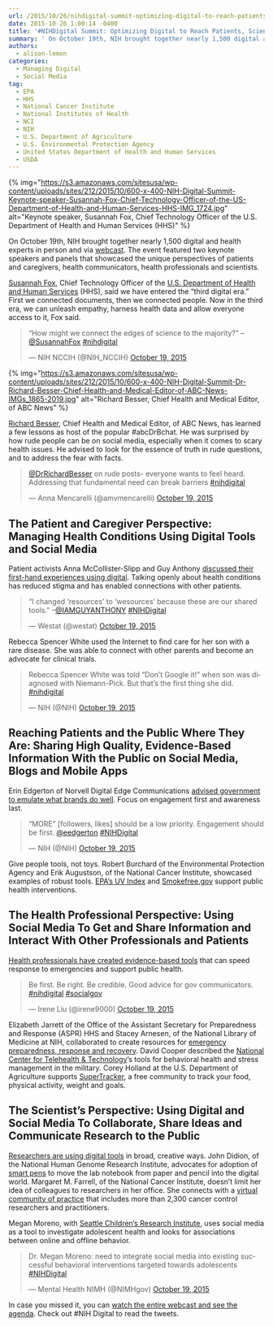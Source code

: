 ```yaml
---
url: /2015/10/26/nihdigital-summit-optimizing-digital-to-reach-patients-scientists-clinicians-and-the-public/
date: 2015-10-26 1:00:14 -0400
title: '#NIHDigital Summit: Optimizing Digital to Reach Patients, Scientists, Clinicians and the Public'
summary: ' On October 19th, NIH brought together nearly 1,500 digital and health experts in person and via webcast. The event featured two keynote speakers and panels that showcased the unique perspectives of patients and caregivers, health communicators,'
authors:
  - alison-lemon
categories:
  - Managing Digital
  - Social Media
tag:
  - EPA
  - HHS
  - National Cancer Institute
  - National Institutes of Health
  - NCI
  - NIH
  - U.S. Department of Agriculture
  - U.S. Environmental Protection Agency
  - United States Department of Health and Human Services
  - USDA
---
```


{% img="https://s3.amazonaws.com/sitesusa/wp-content/uploads/sites/212/2015/10/600-x-400-NIH-Digital-Summit-Keynote-speaker-Susannah-Fox-Chief-Technology-Officer-of-the-US-Department-of-Health-and-Human-Services-HHS-IMG_1724.jpg" alt="Keynote speaker, Susannah Fox, Chief Technology Officer of the U.S. Department of Health and Human Services (HHS)" %}

On October 19th, NIH brought together nearly 1,500 digital and health experts in person and via [webcast](http://www.nih.gov/news/events/digital-summit.htm). The event featured two keynote speakers and panels that showcased the unique perspectives of patients and caregivers, health communicators, health professionals and scientists.

[Susannah Fox](https://storify.com/StuckonSW/opening-plenary-of-nihdigital-nih-digital-summit-b), Chief Technology Officer of the [U.S. Department of Health and Human Services](http://www.hhs.gov/) (HHS), said we have entered the “third digital era.” First we connected documents, then we connected people. Now in the third era, we can unleash empathy, harness health data and allow everyone access to it, Fox said.

<blockquote class="twitter-tweet" lang="en">
  <p dir="ltr" lang="en">
    &#8220;How might we connect the edges of science to the majority?&#8221; &#8211; <a href="https://twitter.com/SusannahFox">@SusannahFox</a> <a href="https://twitter.com/hashtag/nihdigital?src=hash">#nihdigital</a>
  </p>
  
  <p>
    — NIH NCCIH (@NIH_NCCIH) <a href="https://twitter.com/NIH_NCCIH/status/656096591133151232">October 19, 2015</a>
  </p>
</blockquote>

{% img="https://s3.amazonaws.com/sitesusa/wp-content/uploads/sites/212/2015/10/600-x-400-NIH-Digital-Summit-Dr-Richard-Besser-Chief-Health-and-Medical-Editor-of-ABC-News-IMGs_1865-2019.jpg" alt="Richard Besser, Chief Health and Medical Editor, of ABC News" %}

[Richard Besser](https://storify.com/StuckonSW/nihdigital-keynote-by-drrichardbesser), Chief Health and Medical Editor, of ABC News, has learned a few lessons as host of the popular #abcDrBchat. He was surprised by how rude people can be on social media, especially when it comes to scary health issues. He advised to look for the essence of truth in rude questions, and to address the fear with facts.

<blockquote class="twitter-tweet" lang="en">
  <p>
    <a href="https://twitter.com/DrRichardBesser">@DrRichardBesser</a> on rude posts- everyone wants to feel heard. Addressing that fundamental need can break barriers <a href="https://twitter.com/hashtag/nihdigital?src=hash">#nihdigital</a>
  </p>
  
  <p>
    — Anna Mencarelli (@amvmencarelli) <a href="https://twitter.com/amvmencarelli/status/656167383992836096">October 19, 2015</a>
  </p>
</blockquote>

## The Patient and Caregiver Perspective: Managing Health Conditions Using Digital Tools and Social Media

Patient activists Anna McCollister-Slipp and Guy Anthony [discussed their first-hand experiences using digital](https://storify.com/StuckonSW/nihdigital-patient-parent-panel). Talking openly about health conditions has reduced stigma and has enabled connections with other patients.

<blockquote class="twitter-tweet" lang="en">
  <p dir="ltr" lang="en">
    &#8220;I changed &#8216;resources&#8217; to &#8216;wesources&#8217; because these are our shared tools.&#8221; &#8211;<a href="https://twitter.com/IAMGUYANTHONY">@IAMGUYANTHONY</a> <a href="https://twitter.com/hashtag/NIHDigital?src=hash">#NIHDigital</a>
  </p>
  
  <p>
    — Westat (@westat) <a href="https://twitter.com/westat/status/656106572331032577">October 19, 2015</a>
  </p>
</blockquote>

Rebecca Spencer White used the Internet to find care for her son with a rare disease. She was able to connect with other parents and become an advocate for clinical trials.

<blockquote class="twitter-tweet" lang="en">
  <p>
    Rebecca Spencer White was told &#8220;Don&#8217;t Google it!&#8221; when son was diagnosed with Niemann-Pick. But that&#8217;s the first thing she did. <a href="https://twitter.com/hashtag/nihdigital?src=hash">#nihdigital</a>
  </p>
  
  <p>
    — NIH (@NIH) <a href="https://twitter.com/NIH/status/656108684095918080">October 19, 2015</a>
  </p>
</blockquote>

## Reaching Patients and the Public Where They Are: Sharing High Quality, Evidence-Based Information With the Public on Social Media, Blogs and Mobile Apps

Erin Edgerton of Norvell Digital Edge Communications [advised government to emulate what brands do well](https://storify.com/StuckonSW/nihdigital). Focus on engagement first and awareness last.

<blockquote class="twitter-tweet" lang="en">
  <p dir="ltr" lang="en">
    &#8220;MORE&#8221; [followers, likes] should be a low priority. Engagement should be first. <a href="https://twitter.com/eedgerton">@eedgerton</a> <a href="https://twitter.com/hashtag/NIHDigital?src=hash">#NIHDigital</a>
  </p>
  
  <p>
    — NIH (@NIH) <a href="https://twitter.com/NIH/status/656130789437022209">October 19, 2015</a>
  </p>
</blockquote>

Give people tools, not toys. Robert Burchard of the Environmental Protection Agency and Erik Augustson, of the National Cancer Institute, showcased examples of robust tools. [EPA’s UV Index](http://www2.epa.gov/sunsafety/uv-index-0) and [Smokefree.gov](http://smokefree.gov/) support public health interventions.

## The Health Professional Perspective: Using Social Media To Get and Share Information and Interact With Other Professionals and Patients

[Health professionals have created evidence-based tools](https://storify.com/StuckonSW/nihdigital-summit-health-professional-perspective-) that can speed response to emergencies and support public health.

<blockquote class="twitter-tweet" lang="en">
  <p>
    Be first. Be right. Be credible. Good advice for gov communicators. <a href="https://twitter.com/hashtag/nihdigital?src=hash">#nihdigital</a> <a href="https://twitter.com/hashtag/socialgov?src=hash">#socialgov</a>
  </p>
  
  <p>
    — Irene Liu (@irene9000) <a href="https://twitter.com/irene9000/status/656172037979926528">October 19, 2015</a>
  </p>
</blockquote>

Elizabeth Jarrett of the Office of the Assistant Secretary for Preparedness and Response (ASPR) HHS and Stacey Arnesen, of the National Library of Medicine at NIH, collaborated to create resources for [emergency preparedness, response and recovery](http://www.phe.gov/preparedness/Pages/default.aspx). David Cooper described the [National Center for Telehealth & Technology](http://t2health.dcoe.mil/)’s tools for behavioral health and stress management in the military. Corey Holland at the U.S. Department of Agriculture supports [SuperTracker](https://www.supertracker.usda.gov/), a free community to track your food, physical activity, weight and goals.

## The Scientist’s Perspective: Using Digital and Social Media To Collaborate, Share Ideas and Communicate Research to the Public

[Researchers are using digital tools](https://storify.com/StuckonSW/nihdigital-digital-summit) in broad, creative ways. John Didion, of the National Human Genome Research Institute, advocates for adoption of [smart pens](https://www.genome.gov/27561962) to move the lab notebook from paper and pencil into the digital world. Margaret M. Farrell, of the National Cancer Institute, doesn’t limit her idea of colleagues to researchers in her office. She connects with a [virtual community of practice](https://researchtoreality.cancer.gov/) that includes more than 2,300 cancer control researchers and practitioners.

Megan Moreno, with [Seattle Children’s Research Institute](http://www.seattlechildrens.org/research/), uses social media as a tool to investigate adolescent health and looks for associations between online and offline behavior.

<blockquote class="twitter-tweet" lang="en">
  <p dir="ltr" lang="en">
    Dr. Megan Moreno: need to integrate social media into existing successful behavioral interventions targeted towards adolescents <a href="https://twitter.com/hashtag/NIHDigital?src=hash">#NIHDigital</a>
  </p>
  
  <p>
    — Mental Health NIMH (@NIMHgov) <a href="https://twitter.com/NIMHgov/status/656190676569366528">October 19, 2015</a>
  </p>
</blockquote>

In case you missed it, you can [watch the entire webcast and see the agenda](http://www.nih.gov/news/events/digital-summit.htm). Check out #NIH Digital to read the tweets.
